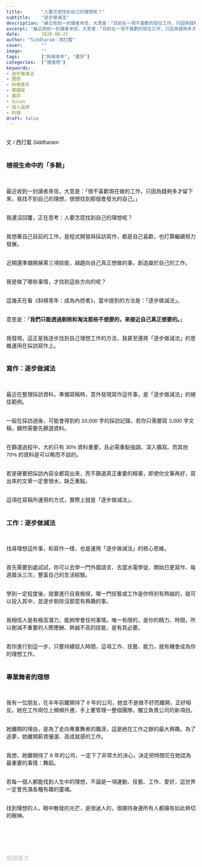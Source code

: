 ```yaml
---
title:       "人要怎麼找到自己的理想呢？"
subtitle:    "逐步做減法"
description: "最近收到一封讀者來信，大意是：「目前在一項不喜歡的崗位工作，只因為錢夠多才留下來，我找不到自己的理想，很想找到那個會發光的自己。」"
excerpt: "最近收到一封讀者來信，大意是：「目前在一項不喜歡的崗位工作，只因為錢夠多才留下來，我找不到自己的理想，很想找到那個會發光的自己。」"
date:        2020-08-25
author: "Siddharam｜西打藍"
cover:       ""
image:       ""
tags:        ["斜槓青年", "書評"]
categories:  ["慢慢想"]
keywords:
- 逐步做減法
- 理想
- 斜槓青年
- 實踐版
- 書評
- Susan
- 個人品牌
- 斜槓
draft: false
---
```


<article style="font-family: 'Noto Sans TC', '微軟正黑體', sans-serif; font-weight: 300;">

<br>文 / 西打藍 Siddharam<br><br>

<h3 class="article-h1-color">檢視生命中的「多餘」</h3><br>

最近收到一封讀者來信，大意是：「很不喜歡現在做的工作，只因為錢夠多才留下來，我找不到自己的理想，很想找到那個會發光的自己。」<br><br>

我還沒回覆，正在思考：人要怎麼找到自己的理想呢？<br><br>

我想著自己目前的工作，是程式開發與採訪寫作，都是自己喜歡，也打算繼續努力發展。<br><br>

近期還準備開展第三項技能，越趨向自己真正想做的事，創造屬於自己的工作。<br><br>

我是做了哪些事情，才找到這些方向的呢？<br><br>

這幾天在看《斜槓青年：成為內控者》，當中提到的方法是：「逐步做減法」。<br><br>

意思是：「<b>我們只能透過剔除和淘汰那些不想要的，來接近自己真正想要的。</b>」<br><br>

我發現，這正是我逐步找到自己理想工作的方法，我甚至還將「逐步做減法」的思維運用在採訪寫作上。<br><br>


<h3 class="article-h1-color">寫作：逐步做減法</h3><br>

最近在整理採訪資料，準備寫稿時，意外發現寫作這件事，是「逐步做減法」的絕佳範例。<br><br>

一般在採訪過後，可能會得到約 10,000 字的採訪記錄，若你只需要寫 3,000 字文稿，顯然需要先篩選資料。<br><br>

在篩選過程中，大約只有 30% 資料重要，且必需重點強調，深入擴寫。而其他 70% 的資料是可以略而不談的。<br><br>

若是硬要把採訪內容全都寫出來，而不篩選真正重要的精華，即使你文筆再好，寫出來的文章一定會很水，缺乏重點。<br><br>

這項在寫稿所運用的方式，實際上就是「逐步做減法」。<br><br>


<h3 class="article-h1-color">工作：逐步做減法</h3><br>

找尋理想這件事，和寫作一樣，也是運用「逐步做減法」的核心思維。<br><br>

首先需要到處試試，你可以去學一門外國語言、去當水電學徒、開始日更寫作、每週晨泳三次，豐富自己的生活經驗。<br><br>

學到一定程度後，就要進行自我檢視，哪一門技藝或工作是你特別有熱誠的，就可以投入其中，並逐步剔除沒那麼有興趣的事。<br><br>

我相信人是有極高潛力，能夠學會任何事情。唯一有限的，是你的精力、時間，所以刪減不重要的人際應酬、熱誠不高的技能，是有其必要。<br><br>

若你進行到這一步，只要持續投入時間，這項工作、技藝、能力，就有機會成為你的理想工作。<br><br>


<h3 class="article-h1-color">專業舞者的理想</h3><br>

我有一位朋友，在半年前離開待了 8 年的公司，她並不是做不好而離開，正好相反。她在工作崗位上頻頻升遷，手上要管理一整個團隊，獨立負責公司的新項目。<br><br>

她離開的理由，是為了走向專業舞者的職涯，這是她在工作之餘的最大興趣。為了追夢，她離開薪資優渥、高成就感的工作。<br><br>

我想，她離開待了 8 年的公司，一定下了非常大的決心，決定把時間花在她認為最重要的事情：舞蹈。<br><br>

若每一個人都能找到人生中的理想，不論是一項運動、技藝、工作、愛好，這世界一定會充滿各種有趣的靈魂。<br><br>

找到理想的人，眼中散發的光芒，是很迷人的，很期待身邊所有人都擁有如此熱切的眼神。<br><br>


<br><br><br>

</article>

<div style="color: #bfbfbf; font-size: 15px;" id="busuanzi_container_page_pv">
  閱讀量<span id="busuanzi_value_page_pv"></span>次
</div>

<script src="../../js/post.js"></script>




